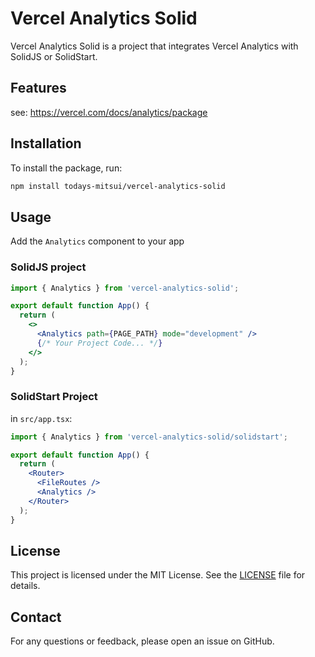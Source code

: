 # Vercel Analytics Solid

Vercel Analytics Solid is a project that integrates Vercel Analytics with SolidJS or SolidStart.

## Features

see: https://vercel.com/docs/analytics/package

## Installation

To install the package, run:

```bash
npm install todays-mitsui/vercel-analytics-solid
```

## Usage

Add the `Analytics` component to your app

### SolidJS project

```jsx
import { Analytics } from 'vercel-analytics-solid';

export default function App() {
  return (
    <>
      <Analytics path={PAGE_PATH} mode="development" />
      {/* Your Project Code... */}
    </>
  );
}
```

### SolidStart Project

in `src/app.tsx`:

```jsx
import { Analytics } from 'vercel-analytics-solid/solidstart';

export default function App() {
  return (
    <Router>
      <FileRoutes />
      <Analytics />
    </Router>
  );
}

```

## License

This project is licensed under the MIT License. See the [LICENSE](LICENSE) file for details.

## Contact

For any questions or feedback, please open an issue on GitHub.
